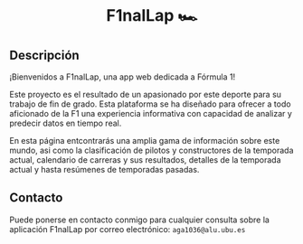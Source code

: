 <h1 align="center"> F1nalLap 🏎️ </h1>

## Descripción
¡Bienvenidos a F1nalLap, una app web dedicada a Fórmula 1!

Este proyecto es el resultado de un apasionado por este deporte para su trabajo de fin de grado. Esta plataforma se ha diseñado para ofrecer a todo aficionado de la F1 una experiencia informativa con capacidad de analizar y predecir datos en tiempo real.

En esta página entcontrarás una amplia gama de información sobre este mundo, asi como la clasificación de pilotos y constructores de la temporada actual, calendario de carreras y sus resultados, detalles de la temporada actual y hasta resúmenes de temporadas pasadas.


## Contacto
Puede ponerse en contacto conmigo para cualquier consulta sobre la aplicación F1nalLap por correo electrónico: ```aga1036@alu.ubu.es```
